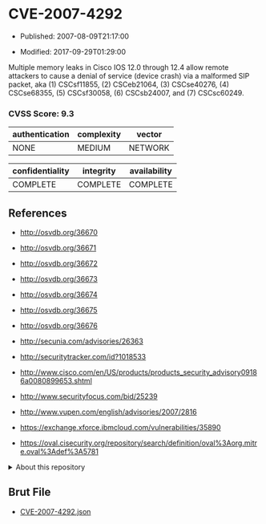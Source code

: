 # CVE-2007-4292

- Published: 2007-08-09T21:17:00

- Modified: 2017-09-29T01:29:00

Multiple memory leaks in Cisco IOS 12.0 through 12.4 allow remote attackers to cause a denial of service (device crash) via a malformed SIP packet, aka (1) CSCsf11855, (2) CSCeb21064, (3) CSCse40276, (4) CSCse68355, (5) CSCsf30058, (6) CSCsb24007, and (7) CSCsc60249.

### CVSS Score: **9.3**

| authentication | complexity | vector |
| --- | --- | --- |
| NONE | MEDIUM | NETWORK |

| confidentiality | integrity | availability |
| --- | --- | --- |
| COMPLETE | COMPLETE | COMPLETE |

## References

* http://osvdb.org/36670

* http://osvdb.org/36671

* http://osvdb.org/36672

* http://osvdb.org/36673

* http://osvdb.org/36674

* http://osvdb.org/36675

* http://osvdb.org/36676

* http://secunia.com/advisories/26363

* http://securitytracker.com/id?1018533

* http://www.cisco.com/en/US/products/products_security_advisory09186a0080899653.shtml

* http://www.securityfocus.com/bid/25239

* http://www.vupen.com/english/advisories/2007/2816

* https://exchange.xforce.ibmcloud.com/vulnerabilities/35890

* https://oval.cisecurity.org/repository/search/definition/oval%3Aorg.mitre.oval%3Adef%3A5781

<details>
<summary>About this repository</summary> 

  This repository is part of the project [Live Hack CVE](https://github.com/Live-Hack-CVE). Main website can be found [www.live-hack.org](https://www.live-hack.org) 
  
  Made by [Sn0wAlice](https://github.com/Sn0wAlice) for the people that care about security and need to have a feed of the latest CVEs. Hope you enjoy it, don't forget to star the repo and follow me on [Twitter](https://twitter.com/Sn0wAlice) and [Github](https://github.com/Sn0wAlice). And that is my [personnal website](https://www.alice-snow.me/)

  - [Home Page](https://github.com/Live-Hack-CVE)
  - [Framework](https://github.com/Live-Hack-CVE/cve-framework)
  - [CVE database](https://github.com/Live-Hack-CVE/full_database)
  - [Changelog](https://github.com/Live-Hack-CVE/Changelog)
</details>

## Brut File

* [CVE-2007-4292.json](https://raw.githubusercontent.com/Live-Hack-CVE/full_database/main/cves/2007/CVE-2007-4292.json)

